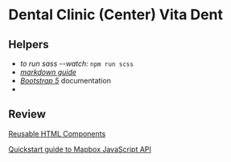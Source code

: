 # Dental Clinic (Center) Vita Dent

Helpers
------
- *to run* *sass --watch:*  `npm run scss`
- [*markdown guide*](https://github.com/adam-p/markdown-here/wiki/Markdown-Here-Cheatsheet)
- [*Bootstrap 5*](https://getbootstrap.com/docs/5.0/getting-started/introduction/) documentation
- 

Review
------
[Reusable HTML Components](https://www.freecodecamp.org/news/reusable-html-components-how-to-reuse-a-header-and-footer-on-a-website/)

[Quickstart guide to Mapbox JavaScript API](https://blog.mapbox.com/quickstart-guide-to-mapbox-javascript-api-4b376c68dd46)
